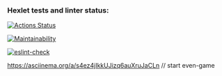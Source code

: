 ### Hexlet tests and linter status:
[![Actions Status](https://github.com/Arguzspb/frontend-project-lvl1/workflows/hexlet-check/badge.svg)](https://github.com/Arguzspb/frontend-project-lvl1/actions)

[![Maintainability](https://api.codeclimate.com/v1/badges/a99a88d28ad37a79dbf6/maintainability)](https://codeclimate.com/github/codeclimate/codeclimate/maintainability)

[![eslint-check](https://github.com//Arguzspb/frontend-project-lvl1/workflows/eslint-check/badge.svg)](https://github.com//Arguzspb/frontend-project-lvl1/actions)

https://asciinema.org/a/s4ez4jIkkUJizq6auXruJaCLn // start even-game